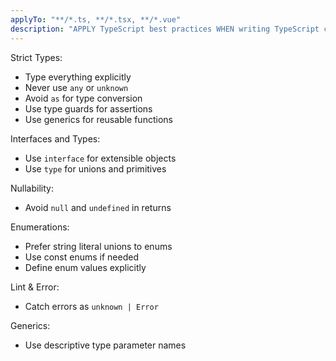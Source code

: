 ```yaml
---
applyTo: "**/*.ts, **/*.tsx, **/*.vue"
description: "APPLY TypeScript best practices WHEN writing TypeScript code"
---
```


Strict Types:
- Type everything explicitly
- Never use `any` or `unknown`
- Avoid `as` for type conversion
- Use type guards for assertions
- Use generics for reusable functions

Interfaces and Types:
- Use `interface` for extensible objects
- Use `type` for unions and primitives

Nullability:
- Avoid `null` and `undefined` in returns

Enumerations:
- Prefer string literal unions to enums
- Use const enums if needed
- Define enum values explicitly

Lint & Error:
- Catch errors as `unknown | Error`

Generics:
- Use descriptive type parameter names
